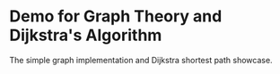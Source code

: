 # Demo for Graph Theory and Dijkstra's Algorithm

The simple graph implementation and Dijkstra shortest path showcase.